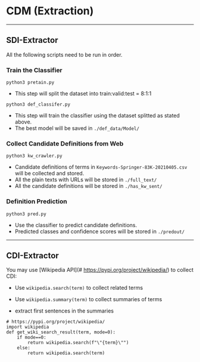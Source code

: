 # CDM (Extraction)



---

## SDI-Extractor ##

All the following scripts need to be run in order.

### Train the Classifier ###
```python3 pretain.py```

* This step will split the dataset into train:valid:test = 8:1:1

```python3 def_classifer.py```

* This step will train the classifier using the dataset splitted as stated above.
* The best model will be saved in `./def_data/Model/`

### Collect Candidate Definitions from Web ###
```python3 kw_crawler.py```

* Candidate definitions of terms in `Keywords-Springer-83K-20210405.csv` will be collected and stored.
* All the plain texts with URLs will be stored in `./full_text/` 
* All the candidate definitions will be stored in `./has_kw_sent/`

### Definition Prediction ###
```python3 pred.py```

* Use the classifier to predict candidate definitions.
* Predicted classes and confidence scores will be stored in `./predout/`



---

## CDI-Extractor

You may use [Wikipedia API](# https://pypi.org/project/wikipedia/) to collect CDI:

- Use `wikipedia.search(term)` to collect related terms

- Use `wikipedia.summary(term)` to collect summaries of terms
- extract first sentences in the summaries

```
# https://pypi.org/project/wikipedia/
import wikipedia
def get_wiki_search_result(term, mode=0):
    if mode==0:
        return wikipedia.search(f"\"{term}\"")
    else:
        return wikipedia.search(term)
```



